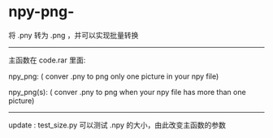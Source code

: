 # npy-png-
将 .pny 转为 .png ，并可以实现批量转换
_ _ _
主函数在 code.rar 里面:  

  npy_png:       ( conver .pny to png only one picture in your npy file)  
  
  npy_png(s):    ( conver .pny to png when your npy file has more than one picture)

_ _ _
  update : test_size.py 可以测试 .npy 的大小，由此改变主函数的参数
